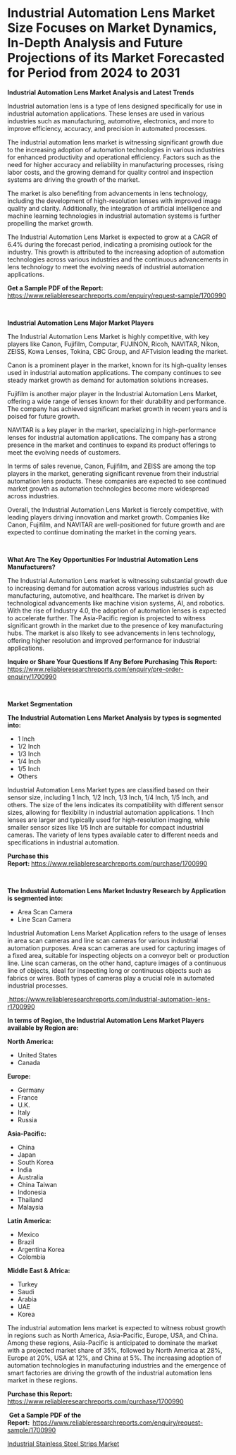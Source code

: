 <p><h1>Industrial Automation Lens Market Size Focuses on Market Dynamics, In-Depth Analysis and Future Projections of its Market Forecasted for Period from 2024 to 2031</h1></p><p><strong>Industrial Automation Lens Market Analysis and Latest Trends</strong></p>
<p><p>Industrial automation lens is a type of lens designed specifically for use in industrial automation applications. These lenses are used in various industries such as manufacturing, automotive, electronics, and more to improve efficiency, accuracy, and precision in automated processes.</p><p>The industrial automation lens market is witnessing significant growth due to the increasing adoption of automation technologies in various industries for enhanced productivity and operational efficiency. Factors such as the need for higher accuracy and reliability in manufacturing processes, rising labor costs, and the growing demand for quality control and inspection systems are driving the growth of the market.</p><p>The market is also benefiting from advancements in lens technology, including the development of high-resolution lenses with improved image quality and clarity. Additionally, the integration of artificial intelligence and machine learning technologies in industrial automation systems is further propelling the market growth.</p><p>The Industrial Automation Lens Market is expected to grow at a CAGR of 6.4% during the forecast period, indicating a promising outlook for the industry. This growth is attributed to the increasing adoption of automation technologies across various industries and the continuous advancements in lens technology to meet the evolving needs of industrial automation applications.</p></p>
<p><strong>Get a Sample PDF of the Report:&nbsp;</strong> <a href="https://www.reliableresearchreports.com/enquiry/request-sample/1700990">https://www.reliableresearchreports.com/enquiry/request-sample/1700990</a></p>
<p>&nbsp;</p>
<p><strong>Industrial Automation Lens Major Market Players</strong></p>
<p><p>The Industrial Automation Lens Market is highly competitive, with key players like Canon, Fujifilm, Computar, FUJINON, Ricoh, NAVITAR, Nikon, ZEISS, Kowa Lenses, Tokina, CBC Group, and AFTvision leading the market. </p><p>Canon is a prominent player in the market, known for its high-quality lenses used in industrial automation applications. The company continues to see steady market growth as demand for automation solutions increases.</p><p>Fujifilm is another major player in the Industrial Automation Lens Market, offering a wide range of lenses known for their durability and performance. The company has achieved significant market growth in recent years and is poised for future growth.</p><p>NAVITAR is a key player in the market, specializing in high-performance lenses for industrial automation applications. The company has a strong presence in the market and continues to expand its product offerings to meet the evolving needs of customers.</p><p>In terms of sales revenue, Canon, Fujifilm, and ZEISS are among the top players in the market, generating significant revenue from their industrial automation lens products. These companies are expected to see continued market growth as automation technologies become more widespread across industries.</p><p>Overall, the Industrial Automation Lens Market is fiercely competitive, with leading players driving innovation and market growth. Companies like Canon, Fujifilm, and NAVITAR are well-positioned for future growth and are expected to continue dominating the market in the coming years.</p></p>
<p>&nbsp;</p>
<p><strong>What Are The Key Opportunities For Industrial Automation Lens Manufacturers?</strong></p>
<p><p>The Industrial Automation Lens market is witnessing substantial growth due to increasing demand for automation across various industries such as manufacturing, automotive, and healthcare. The market is driven by technological advancements like machine vision systems, AI, and robotics. With the rise of Industry 4.0, the adoption of automation lenses is expected to accelerate further. The Asia-Pacific region is projected to witness significant growth in the market due to the presence of key manufacturing hubs. The market is also likely to see advancements in lens technology, offering higher resolution and improved performance for industrial applications.</p></p>
<p><strong>Inquire or Share Your Questions If Any Before Purchasing This Report:</strong> <a href="https://www.reliableresearchreports.com/enquiry/pre-order-enquiry/1700990">https://www.reliableresearchreports.com/enquiry/pre-order-enquiry/1700990</a></p>
<p>&nbsp;</p>
<p><strong>Market Segmentation</strong></p>
<p><strong>The Industrial Automation Lens Market Analysis by types is segmented into:</strong></p>
<p><ul><li>1 Inch</li><li>1/2 Inch</li><li>1/3 Inch</li><li>1/4 Inch</li><li>1/5 Inch</li><li>Others</li></ul></p>
<p><p>Industrial Automation Lens Market types are classified based on their sensor size, including 1 Inch, 1/2 Inch, 1/3 Inch, 1/4 Inch, 1/5 Inch, and others. The size of the lens indicates its compatibility with different sensor sizes, allowing for flexibility in industrial automation applications. 1 Inch lenses are larger and typically used for high-resolution imaging, while smaller sensor sizes like 1/5 Inch are suitable for compact industrial cameras. The variety of lens types available cater to different needs and specifications in industrial automation.</p></p>
<p><strong>Purchase this Report:&nbsp;</strong><a href="https://www.reliableresearchreports.com/purchase/1700990">https://www.reliableresearchreports.com/purchase/1700990</a></p>
<p>&nbsp;</p>
<p><strong>The Industrial Automation Lens Market Industry Research by Application is segmented into:</strong></p>
<p><ul><li>Area Scan Camera</li><li>Line Scan Camera</li></ul></p>
<p><p>Industrial Automation Lens Market Application refers to the usage of lenses in area scan cameras and line scan cameras for various industrial automation purposes. Area scan cameras are used for capturing images of a fixed area, suitable for inspecting objects on a conveyor belt or production line. Line scan cameras, on the other hand, capture images of a continuous line of objects, ideal for inspecting long or continuous objects such as fabrics or wires. Both types of cameras play a crucial role in automated industrial processes.</p></p>
<p><a href="https://www.reliableresearchreports.com/industrial-automation-lens-r1700990">&nbsp;https://www.reliableresearchreports.com/industrial-automation-lens-r1700990</a></p>
<p><strong>In terms of Region, the Industrial Automation Lens Market Players available by Region are:</strong></p>
<p>
    <p> <strong> North America: </strong>
        <ul>
            <li>United States</li>
            <li>Canada</li>
        </ul>
        </p> 
    <p> <strong> Europe: </strong>
        <ul>
            <li>Germany</li>
            <li>France</li>
            <li>U.K.</li>
            <li>Italy</li>
            <li>Russia</li>
        </ul>
        </p> 
    <p> <strong> Asia-Pacific: </strong>
        <ul>
            <li>China</li>
            <li>Japan</li>
            <li>South Korea</li>
            <li>India</li>
            <li>Australia</li>
            <li>China Taiwan</li>
            <li>Indonesia</li>
            <li>Thailand</li>
            <li>Malaysia</li>
        </ul>
        </p> 
    <p> <strong> Latin America: </strong>
        <ul>
            <li>Mexico</li>
            <li>Brazil</li>
            <li>Argentina Korea</li>
            <li>Colombia</li>
        </ul>
        </p> 
    <p> <strong> Middle East & Africa: </strong>
        <ul>
            <li>Turkey</li>
            <li>Saudi</li>
            <li>Arabia</li>
            <li>UAE</li>
            <li>Korea</li>
        </ul>
    </p>
    </p>
<p><p>The industrial automation lens market is expected to witness robust growth in regions such as North America, Asia-Pacific, Europe, USA, and China. Among these regions, Asia-Pacific is anticipated to dominate the market with a projected market share of 35%, followed by North America at 28%, Europe at 20%, USA at 12%, and China at 5%. The increasing adoption of automation technologies in manufacturing industries and the emergence of smart factories are driving the growth of the industrial automation lens market in these regions.</p></p>
<p><strong>Purchase this Report: </strong><a href="https://www.reliableresearchreports.com/purchase/1700990">https://www.reliableresearchreports.com/purchase/1700990</a></p>
<p>&nbsp;<strong>Get a Sample PDF of the Report:&nbsp;&nbsp;</strong><a href="https://www.reliableresearchreports.com/enquiry/request-sample/1700990">https://www.reliableresearchreports.com/enquiry/request-sample/1700990</a></p>
<p><strong></strong></p>
<p><p><a href="https://github.com/brendafegmorris532/Market-Research-Report-List-1/blob/main/industrial-stainless-steel-strips-market.md">Industrial Stainless Steel Strips Market</a></p></p>